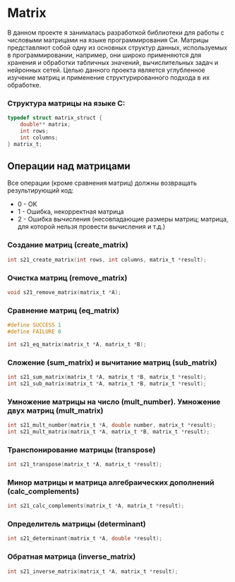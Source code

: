 # Matrix
В данном проекте я занималась разработкой библиотеки для работы с числовыми матрицами на языке программирования Си. Матрицы представляют собой одну из основных структур данных, используемых в программировании, например, они широко применяются для хранения и обработки табличных значений, вычислительных задач и нейронных сетей. Целью данного проекта является углубленное изучение матриц и применение структурированного подхода в их обработке.

### Структура матрицы на языке C:

```c
typedef struct matrix_struct {
    double** matrix;
    int rows;
    int columns;
} matrix_t;
```

## Операции над матрицами

Все операции (кроме сравнения матриц) должны возвращать результирующий код:  
- 0 - OK
- 1 - Ошибка, некорректная матрица   
- 2 - Ошибка вычисления (несовпадающие размеры матриц; матрица, для которой нельзя провести вычисления и т.д.)

### Создание матриц (create_matrix)

```c
int s21_create_matrix(int rows, int columns, matrix_t *result);
```

### Очистка матриц (remove_matrix)

```c
void s21_remove_matrix(matrix_t *A);
```

### Сравнение матриц (eq_matrix)

```c
#define SUCCESS 1
#define FAILURE 0

int s21_eq_matrix(matrix_t *A, matrix_t *B);
```

### Сложение (sum_matrix) и вычитание матриц (sub_matrix)

```c
int s21_sum_matrix(matrix_t *A, matrix_t *B, matrix_t *result);
int s21_sub_matrix(matrix_t *A, matrix_t *B, matrix_t *result);
```

### Умножение матрицы на число (mult_number). Умножение двух матриц (mult_matrix)

```c
int s21_mult_number(matrix_t *A, double number, matrix_t *result);
int s21_mult_matrix(matrix_t *A, matrix_t *B, matrix_t *result);
```

### Транспонирование матрицы (transpose)

```c
int s21_transpose(matrix_t *A, matrix_t *result);
```

### Минор матрицы и матрица алгебраических дополнений (calc_complements)

```c
int s21_calc_complements(matrix_t *A, matrix_t *result);
```

### Определитель матрицы (determinant)

```c
int s21_determinant(matrix_t *A, double *result);
```

### Обратная матрица (inverse_matrix)

```c
int s21_inverse_matrix(matrix_t *A, matrix_t *result);
```
